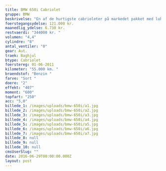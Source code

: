 ```yaml
---
title: BMW 650i Cabriolet
gruppe: BMW
beskrivelse: "En af de hurtigste cabrioleter på markedet pakket med luksus.  "
foerstegangsydelse: 121.000 kr.
maanedlig_ydelse: 6.730 kr.
restvaerdi: "344000 kr. "
volumen: "4,4"
cylindre: "8"
antal_ventiler: "0"
gear: Aut.
traek: Baghjul
btype: Cabriolet
foerstereg: 01-06-2011
kilometer: "55.000 km. "
braendstof: "Benzin "
farve: "Sort "
doere: "2"
effekt: "407"
moment: "600"
topfart: "250"
acc: "5,0"
billede_1: /images/uploads/bmw-650i/a1.jpg
billede_2: /images/uploads/bmw-650i/a2.jpg
billede_3: /images/uploads/bmw-650i/a3.jpg
billede_4: /images/uploads/bmw-650i/a4.jpg
billede_5: /images/uploads/bmw-650i/a5.jpg
billede_6: /images/uploads/bmw-650i/a6.jpg
billede_7: /images/uploads/bmw-650i/a7.jpg
billede_8: null
billede_9: null
billede_10: null
cmsUserSlug: ""
date: 2016-06-29T00:00:00.000Z
layout: post
---
```


